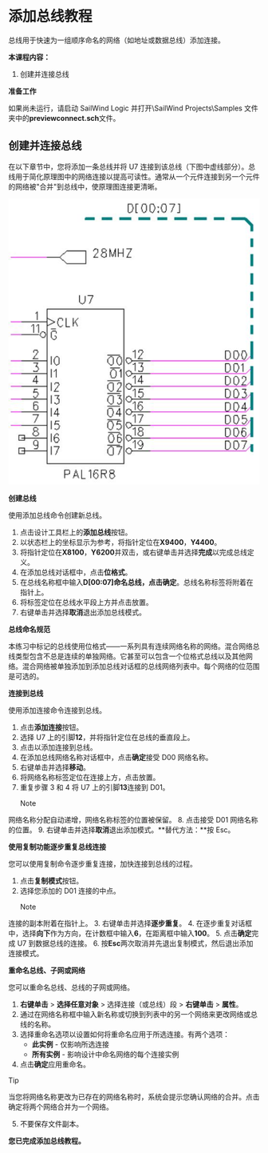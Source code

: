 # 添加总线教程
总线用于快速为一组顺序命名的网络（如地址或数据总线）添加连接。

**本课程内容：**

1. 创建并连接总线

**准备工作**

如果尚未运行，请启动 SailWind Logic 并打开\SailWind Projects\Samples 文件夹中的**previewconnect.sch**文件。

## 创建并连接总线
在以下章节中，您将添加一条总线并将 U7 连接到该总线（下图中虚线部分）。总线用于简化原理图中的网络连接以提高可读性。通常从一个元件连接到另一个元件的网络被"合并"到总线中，使原理图连接更清晰。

![](/logic/tutorial/6/_page_0_Figure_8.jpeg)

**创建总线**

使用添加总线命令创建新总线。

1. 点击设计工具栏上的**添加总线**按钮。
2. 以状态栏上的坐标显示为参考，将指针定位在**X9400**，**Y4400**。
3. 将指针定位在**X8100**，**Y6200**并双击，或右键单击并选择**完成**以完成总线定义。
4. 在添加总线对话框中，点击**位格式**。
5. 在总线名称框中输入**D[00:07]**命名总线，点击**确定**。总线名称标签将附着在指针上。
6. 将标签定位在总线水平段上方并点击放置。
7. 右键单击并选择**取消**退出添加总线模式。

**总线命名规范**

本练习中标记的总线使用位格式——一系列具有连续网络名称的网络。混合网络总线类型包含不总是连续的单独网络。它甚至可以包含一个位格式总线以及其他网络。混合网络被单独添加到添加总线对话框的总线网络列表中。每个网络的位范围是可选的。

**连接到总线**

使用添加连接命令连接到总线。

1. 点击**添加连接**按钮。
2. 选择 U7 上的引脚**12**，并将指针定位在总线的垂直段上。
3. 点击以添加连接到总线。
4. 在添加总线网络名称对话框中，点击**确定**接受 D00 网络名称。
5. 右键单击并选择**移动**。
6. 将网络名称标签定位在连接上方，点击放置。
7. 重复步骤 3 和 4 将 U7 上的引脚**13**连接到 D01。
    > [!NOTE]
网络名称分配自动递增，网络名称标签的位置被保留。
8. 点击接受 D01 网络名称的位置。
9. 右键单击并选择**取消**退出添加模式。**替代方法：**按 Esc。

**使用复制功能逐步重复总线连接**

您可以使用复制命令逐步重复连接，加快连接到总线的过程。

1. 点击**复制模式**按钮。
2. 选择您添加的 D01 连接的中点。
    > [!NOTE]
连接的副本附着在指针上。
3. 右键单击并选择**逐步重复**。
4. 在逐步重复对话框中，选择**向下**作为方向，在计数框中输入**6**，在距离框中输入**100**。
5. 点击**确定**完成 U7 到数据总线的连接。
6. 按**Esc**两次取消并先退出复制模式，然后退出添加连接模式。

**重命名总线、子网或网络**

您可以重命名总线、总线的子网或网络。

1. **右键单击** > **选择任意对象** > 选择连接（或总线）段 > **右键单击** > **属性**。
2. 通过在网络名称框中输入新名称或切换到列表中的另一个网络来更改网络或总线的名称。
3. 选择重命名选项以设置如何将重命名应用于所选连接。有两个选项：
    - **此实例** - 仅影响所选连接
    - **所有实例** - 影响设计中命名网络的每个连接实例
4. 点击**确定**应用重命名。

> [!TIP]
当您将网络名称更改为已存在的网络名称时，系统会提示您确认网络的合并。点击确定将两个网络合并为一个网络。

5. 不要保存文件副本。

**您已完成添加总线教程。**